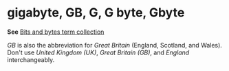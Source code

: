 # gigabyte, GB, G, G byte, Gbyte

**See** [Bits and bytes term collection](../term-collections/bits-bytes-terms.md)

*GB* is also the abbreviation for *Great Britain* (England, Scotland, and Wales). Don't use *United Kingdom (UK)*, *Great Britain (GB)*, and *England* interchangeably.
